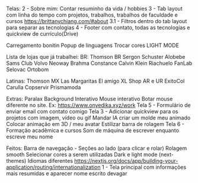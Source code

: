 Telas:
2 - Sobre mim: Contar resuminho da vida / hobbies
3 - Tab layout com linha do tempo com projetos, trabalhos, trabalhos de faculdade e cursos https://brittanychiang.com/#about
3.1 - Filtros dentro do tab layout para separar as tecnologias
4 - Footer com contato, todas as tecnologias e quickview de currículo(Drive)


Carregamento bonitin
Popup de linguagens
Trocar cores LIGHT MODE


Lista de lojas que já trabalhei:
BR: 
Thomson BR
Sergon
Schuster
Alobebe
Sams Club
Volvo
Neoway
Brahma
Constance
Calvin Klein
Riachuelo
FanLab
Selovac
Ortobom


Latinas:
Thomson MX
Las Margaritas
El amigo
XL Shop AR e UR
ExitoCol
Carulla
Copservir
Prismamoda


Extras:
Paralax
Background Interativo
Mouse interativo
Botar mouse diferente no site. Ex: https://www.onyedika.xyz/work
Tela 5 - Formulário de enviar email com contato comigo
Tela 3 - Adicionar quickview para os projetos com imagem, vídeo ou gif
Mandar IA criar um molde meu animado
Colocar animação em 3D / meu avatar
Estilizar barra de rolagem
Tela 6 - Formação acadêmica e cursos
Som de máquina de escrever enquanto escreve meu nome


Feitos:
Barra de navegação - Seções ao lado (para clicar e rolar)
Rolagem smooth
Selecionar cores a serem utilizadas
Dark e light mode (next-themes)
Idiomas diferentes https://nextjs.org/docs/app/building-your-application/routing/internationalization
1 - Tela principal com informações mais resumidas e aparecer nome escrito devagar